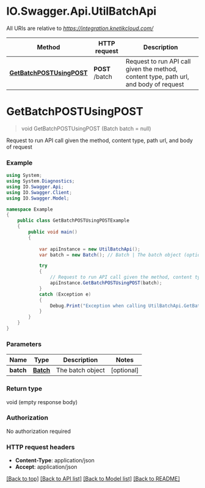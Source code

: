 # IO.Swagger.Api.UtilBatchApi

All URIs are relative to *https://integration.knetikcloud.com/*

Method | HTTP request | Description
------------- | ------------- | -------------
[**GetBatchPOSTUsingPOST**](UtilBatchApi.md#getbatchpostusingpost) | **POST** /batch | Request to run API call given the method, content type, path url, and body of request


<a name="getbatchpostusingpost"></a>
# **GetBatchPOSTUsingPOST**
> void GetBatchPOSTUsingPOST (Batch batch = null)

Request to run API call given the method, content type, path url, and body of request

### Example
```csharp
using System;
using System.Diagnostics;
using IO.Swagger.Api;
using IO.Swagger.Client;
using IO.Swagger.Model;

namespace Example
{
    public class GetBatchPOSTUsingPOSTExample
    {
        public void main()
        {
            
            var apiInstance = new UtilBatchApi();
            var batch = new Batch(); // Batch | The batch object (optional) 

            try
            {
                // Request to run API call given the method, content type, path url, and body of request
                apiInstance.GetBatchPOSTUsingPOST(batch);
            }
            catch (Exception e)
            {
                Debug.Print("Exception when calling UtilBatchApi.GetBatchPOSTUsingPOST: " + e.Message );
            }
        }
    }
}
```

### Parameters

Name | Type | Description  | Notes
------------- | ------------- | ------------- | -------------
 **batch** | [**Batch**](Batch.md)| The batch object | [optional] 

### Return type

void (empty response body)

### Authorization

No authorization required

### HTTP request headers

 - **Content-Type**: application/json
 - **Accept**: application/json

[[Back to top]](#) [[Back to API list]](../README.md#documentation-for-api-endpoints) [[Back to Model list]](../README.md#documentation-for-models) [[Back to README]](../README.md)


